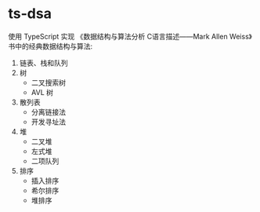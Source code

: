 # ts-dsa

使用 TypeScript 实现 《数据结构与算法分析 C语言描述——Mark Allen Weiss》书中的经典数据结构与算法:

1. 链表、栈和队列
2. 树
    - 二叉搜索树
    - AVL 树
3. 散列表
    - 分离链接法
    - 开发寻址法
4. 堆
    - 二叉堆
    - 左式堆
    - 二项队列
5. 排序
    - 插入排序
    - 希尔排序
    - 堆排序

